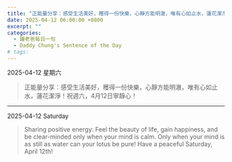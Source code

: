 ```yaml
---
title: "正能量分享：感受生活美好，穫得一份快樂，心靜方能明澈，唯有心如止水，蓮花潔淨！祝週六，4月12日寧靜心！ <br> Sharing positive energy: Feel the beauty of life, gain happiness, and be clear-minded only when your mind is calm. Only when your mind is as still as water can your lotus be pure! Have a peaceful Saturday, April 12th!"
date: 2025-04-12 06:00:00 +0800
excerpt: ""
categories:
  - 鍾老爸每日一句
  - Daddy Chung's Sentence of the Day
# tags:
---
```


2025-04-12 星期六

> 正能量分享：感受生活美好，穫得一份快樂，心靜方能明澈，唯有心如止水，蓮花潔淨！祝週六，4月12日寧靜心！

---

2025-04-12 Saturday

> Sharing positive energy: Feel the beauty of life, gain happiness, and be clear-minded only when your mind is calm. Only when your mind is as still as water can your lotus be pure! Have a peaceful Saturday, April 12th!
